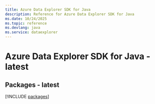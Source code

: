 ```yaml
---
title: Azure Data Explorer SDK for Java
description: Reference for Azure Data Explorer SDK for Java
ms.date: 10/24/2025
ms.topic: reference
ms.devlang: java
ms.service: dataexplorer
---
```

# Azure Data Explorer SDK for Java - latest
## Packages - latest
[!INCLUDE [packages](data-explorer-index.md)]